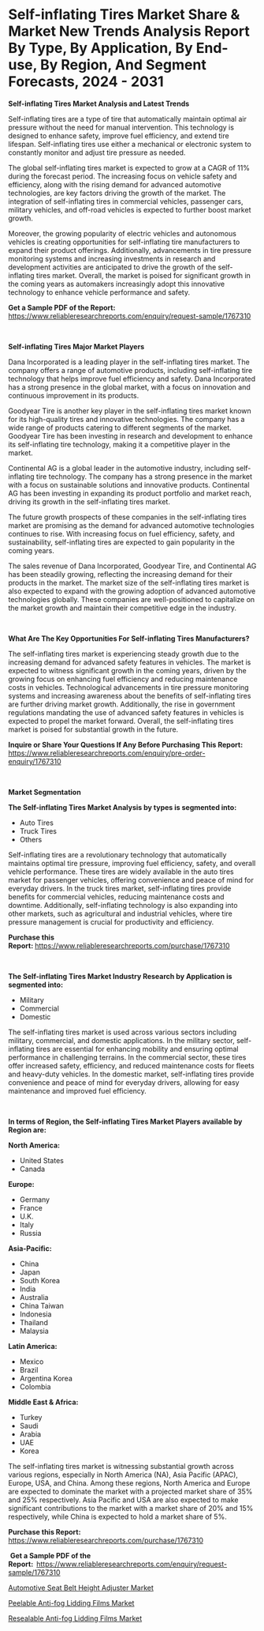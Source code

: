 <p><h1>Self-inflating Tires Market Share & Market New Trends Analysis Report By Type, By Application, By End-use, By Region, And Segment Forecasts, 2024 - 2031</h1></p><p><strong>Self-inflating Tires Market Analysis and Latest Trends</strong></p>
<p><p>Self-inflating tires are a type of tire that automatically maintain optimal air pressure without the need for manual intervention. This technology is designed to enhance safety, improve fuel efficiency, and extend tire lifespan. Self-inflating tires use either a mechanical or electronic system to constantly monitor and adjust tire pressure as needed.</p><p>The global self-inflating tires market is expected to grow at a CAGR of 11% during the forecast period. The increasing focus on vehicle safety and efficiency, along with the rising demand for advanced automotive technologies, are key factors driving the growth of the market. The integration of self-inflating tires in commercial vehicles, passenger cars, military vehicles, and off-road vehicles is expected to further boost market growth.</p><p>Moreover, the growing popularity of electric vehicles and autonomous vehicles is creating opportunities for self-inflating tire manufacturers to expand their product offerings. Additionally, advancements in tire pressure monitoring systems and increasing investments in research and development activities are anticipated to drive the growth of the self-inflating tires market. Overall, the market is poised for significant growth in the coming years as automakers increasingly adopt this innovative technology to enhance vehicle performance and safety.</p></p>
<p><strong>Get a Sample PDF of the Report:&nbsp;</strong> <a href="https://www.reliableresearchreports.com/enquiry/request-sample/1767310">https://www.reliableresearchreports.com/enquiry/request-sample/1767310</a></p>
<p>&nbsp;</p>
<p><strong>Self-inflating Tires Major Market Players</strong></p>
<p><p>Dana Incorporated is a leading player in the self-inflating tires market. The company offers a range of automotive products, including self-inflating tire technology that helps improve fuel efficiency and safety. Dana Incorporated has a strong presence in the global market, with a focus on innovation and continuous improvement in its products.</p><p>Goodyear Tire is another key player in the self-inflating tires market known for its high-quality tires and innovative technologies. The company has a wide range of products catering to different segments of the market. Goodyear Tire has been investing in research and development to enhance its self-inflating tire technology, making it a competitive player in the market.</p><p>Continental AG is a global leader in the automotive industry, including self-inflating tire technology. The company has a strong presence in the market with a focus on sustainable solutions and innovative products. Continental AG has been investing in expanding its product portfolio and market reach, driving its growth in the self-inflating tires market.</p><p>The future growth prospects of these companies in the self-inflating tires market are promising as the demand for advanced automotive technologies continues to rise. With increasing focus on fuel efficiency, safety, and sustainability, self-inflating tires are expected to gain popularity in the coming years.</p><p>The sales revenue of Dana Incorporated, Goodyear Tire, and Continental AG has been steadily growing, reflecting the increasing demand for their products in the market. The market size of the self-inflating tires market is also expected to expand with the growing adoption of advanced automotive technologies globally. These companies are well-positioned to capitalize on the market growth and maintain their competitive edge in the industry.</p></p>
<p>&nbsp;</p>
<p><strong>What Are The Key Opportunities For Self-inflating Tires Manufacturers?</strong></p>
<p><p>The self-inflating tires market is experiencing steady growth due to the increasing demand for advanced safety features in vehicles. The market is expected to witness significant growth in the coming years, driven by the growing focus on enhancing fuel efficiency and reducing maintenance costs in vehicles. Technological advancements in tire pressure monitoring systems and increasing awareness about the benefits of self-inflating tires are further driving market growth. Additionally, the rise in government regulations mandating the use of advanced safety features in vehicles is expected to propel the market forward. Overall, the self-inflating tires market is poised for substantial growth in the future.</p></p>
<p><strong>Inquire or Share Your Questions If Any Before Purchasing This Report:</strong> <a href="https://www.reliableresearchreports.com/enquiry/pre-order-enquiry/1767310">https://www.reliableresearchreports.com/enquiry/pre-order-enquiry/1767310</a></p>
<p>&nbsp;</p>
<p><strong>Market Segmentation</strong></p>
<p><strong>The Self-inflating Tires Market Analysis by types is segmented into:</strong></p>
<p><ul><li>Auto Tires</li><li>Truck Tires</li><li>Others</li></ul></p>
<p><p>Self-inflating tires are a revolutionary technology that automatically maintains optimal tire pressure, improving fuel efficiency, safety, and overall vehicle performance. These tires are widely available in the auto tires market for passenger vehicles, offering convenience and peace of mind for everyday drivers. In the truck tires market, self-inflating tires provide benefits for commercial vehicles, reducing maintenance costs and downtime. Additionally, self-inflating technology is also expanding into other markets, such as agricultural and industrial vehicles, where tire pressure management is crucial for productivity and efficiency.</p></p>
<p><strong>Purchase this Report:&nbsp;</strong><a href="https://www.reliableresearchreports.com/purchase/1767310">https://www.reliableresearchreports.com/purchase/1767310</a></p>
<p>&nbsp;</p>
<p><strong>The Self-inflating Tires Market Industry Research by Application is segmented into:</strong></p>
<p><ul><li>Military</li><li>Commercial</li><li>Domestic</li></ul></p>
<p><p>The self-inflating tires market is used across various sectors including military, commercial, and domestic applications. In the military sector, self-inflating tires are essential for enhancing mobility and ensuring optimal performance in challenging terrains. In the commercial sector, these tires offer increased safety, efficiency, and reduced maintenance costs for fleets and heavy-duty vehicles. In the domestic market, self-inflating tires provide convenience and peace of mind for everyday drivers, allowing for easy maintenance and improved fuel efficiency.</p></p>
<p>&nbsp;</p>
<p><strong>In terms of Region, the Self-inflating Tires Market Players available by Region are:</strong></p>
<p>
    <p> <strong> North America: </strong>
        <ul>
            <li>United States</li>
            <li>Canada</li>
        </ul>
        </p> 
    <p> <strong> Europe: </strong>
        <ul>
            <li>Germany</li>
            <li>France</li>
            <li>U.K.</li>
            <li>Italy</li>
            <li>Russia</li>
        </ul>
        </p> 
    <p> <strong> Asia-Pacific: </strong>
        <ul>
            <li>China</li>
            <li>Japan</li>
            <li>South Korea</li>
            <li>India</li>
            <li>Australia</li>
            <li>China Taiwan</li>
            <li>Indonesia</li>
            <li>Thailand</li>
            <li>Malaysia</li>
        </ul>
        </p> 
    <p> <strong> Latin America: </strong>
        <ul>
            <li>Mexico</li>
            <li>Brazil</li>
            <li>Argentina Korea</li>
            <li>Colombia</li>
        </ul>
        </p> 
    <p> <strong> Middle East & Africa: </strong>
        <ul>
            <li>Turkey</li>
            <li>Saudi</li>
            <li>Arabia</li>
            <li>UAE</li>
            <li>Korea</li>
        </ul>
    </p>
    </p>
<p><p>The self-inflating tires market is witnessing substantial growth across various regions, especially in North America (NA), Asia Pacific (APAC), Europe, USA, and China. Among these regions, North America and Europe are expected to dominate the market with a projected market share of 35% and 25% respectively. Asia Pacific and USA are also expected to make significant contributions to the market with a market share of 20% and 15% respectively, while China is expected to hold a market share of 5%.</p></p>
<p><strong>Purchase this Report: </strong><a href="https://www.reliableresearchreports.com/purchase/1767310">https://www.reliableresearchreports.com/purchase/1767310</a></p>
<p>&nbsp;<strong>Get a Sample PDF of the Report:&nbsp;&nbsp;</strong><a href="https://www.reliableresearchreports.com/enquiry/request-sample/1767310">https://www.reliableresearchreports.com/enquiry/request-sample/1767310</a></p>
<p><strong></strong></p>
<p><p><a href="https://view.publitas.com/reportprime-1/automotive-seat-belt-height-adjuster-market-size-market-share-and-global-market-analysis-report-2023-2030/">Automotive Seat Belt Height Adjuster Market</a></p><p><a href="https://view.publitas.com/reportprime-1/peelable-anti-fog-lidding-films-market-research-report-provides-critical-insights-that-can-help-shape-business-development-and-investment-strategies/">Peelable Anti-fog Lidding Films Market</a></p><p><a href="https://view.publitas.com/reportprime-1/resealable-anti-fog-lidding-films-market-size-market-share-and-global-market-analysis-report-2023-2030/">Resealable Anti-fog Lidding Films Market</a></p></p>